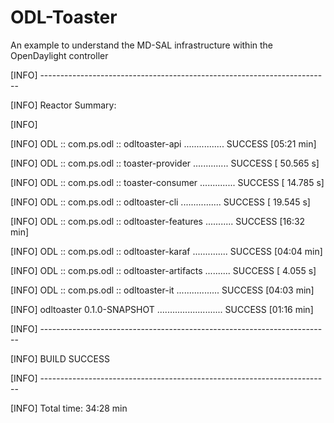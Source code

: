 # ODL-Toaster
An example to understand the MD-SAL infrastructure within the OpenDaylight controller

[INFO] ------------------------------------------------------------------------

[INFO] Reactor Summary:

[INFO]

[INFO] ODL :: com.ps.odl :: odltoaster-api ................ SUCCESS [05:21 min]

[INFO] ODL :: com.ps.odl :: toaster-provider .............. SUCCESS [ 50.565 s]

[INFO] ODL :: com.ps.odl :: toaster-consumer .............. SUCCESS [ 14.785 s]

[INFO] ODL :: com.ps.odl :: odltoaster-cli ................ SUCCESS [ 19.545 s]

[INFO] ODL :: com.ps.odl :: odltoaster-features ........... SUCCESS [16:32 min]

[INFO] ODL :: com.ps.odl :: odltoaster-karaf .............. SUCCESS [04:04 min]

[INFO] ODL :: com.ps.odl :: odltoaster-artifacts .......... SUCCESS [  4.055 s]

[INFO] ODL :: com.ps.odl :: odltoaster-it ................. SUCCESS [04:03 min]

[INFO] odltoaster 0.1.0-SNAPSHOT .......................... SUCCESS [01:16 min]

[INFO] ------------------------------------------------------------------------

[INFO] BUILD SUCCESS

[INFO] ------------------------------------------------------------------------

[INFO] Total time: 34:28 min
